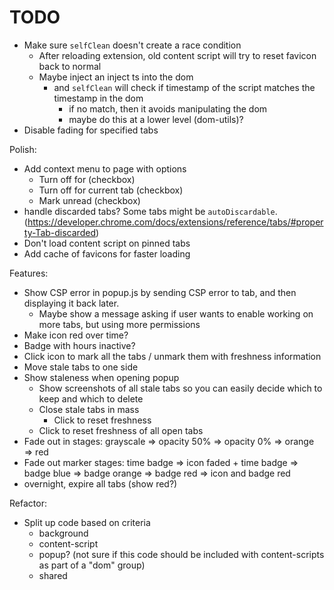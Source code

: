 # TODO

- Make sure `selfClean` doesn't create a race condition
  - After reloading extension, old content script will try to reset favicon back to normal
  - Maybe inject an inject ts into the dom
    - and `selfClean` will check if timestamp of the script matches the timestamp in the dom
      - if no match, then it avoids manipulating the dom
      - maybe do this at a lower level (dom-utils)?
- Disable fading for specified tabs

Polish:

- Add context menu to page with options
  - Turn off for <website-origin> (checkbox)
  - Turn off for current tab (checkbox)
  - Mark unread (checkbox)
- handle discarded tabs? Some tabs might be `autoDiscardable`. (https://developer.chrome.com/docs/extensions/reference/tabs/#property-Tab-discarded)
- Don't load content script on pinned tabs
- Add cache of favicons for faster loading

Features:

- Show CSP error in popup.js by sending CSP error to tab, and then displaying it back later.
  - Maybe show a message asking if user wants to enable working on more tabs, but using more permissions
- Make icon red over time?
- Badge with hours inactive?
- Click icon to mark all the tabs / unmark them with freshness information
- Move stale tabs to one side
- Show staleness when opening popup
  - Show screenshots of all stale tabs so you can easily decide which to keep and which to delete
  - Close stale tabs in mass
    - Click to reset freshness
  - Click to reset freshness of all open tabs
- Fade out in stages: grayscale => opacity 50% => opacity 0% => orange => red
- Fade out marker stages: time badge => icon faded + time badge => badge blue => badge orange => badge red => icon and badge red
- overnight, expire all tabs (show red?)

Refactor:

- Split up code based on criteria
  - background
  - content-script
  - popup? (not sure if this code should be included with content-scripts as part of a "dom" group)
  - shared
